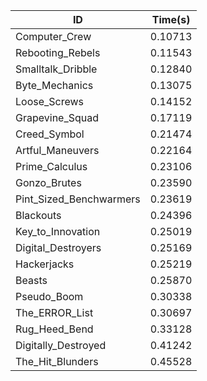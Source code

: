 |ID|Time(s)|
|-|-|
|Computer_Crew|0.10713|
|Rebooting_Rebels|0.11543|
|Smalltalk_Dribble|0.12840|
|Byte_Mechanics|0.13075|
|Loose_Screws|0.14152|
|Grapevine_Squad|0.17119|
|Creed_Symbol|0.21474|
|Artful_Maneuvers|0.22164|
|Prime_Calculus|0.23106|
|Gonzo_Brutes|0.23590|
|Pint_Sized_Benchwarmers|0.23619|
|Blackouts|0.24396|
|Key_to_Innovation|0.25019|
|Digital_Destroyers|0.25169|
|Hackerjacks|0.25219|
|Beasts|0.25870|
|Pseudo_Boom|0.30338|
|The_ERROR_List|0.30697|
|Rug_Heed_Bend|0.33128|
|Digitally_Destroyed|0.41242|
|The_Hit_Blunders|0.45528|
